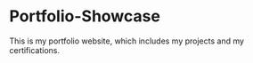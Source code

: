 # Portfolio-Showcase
This is my portfolio website, which includes my projects and my certifications.
